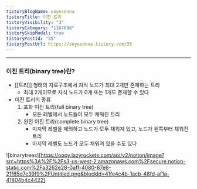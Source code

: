 ```yaml
---
tistoryBlogName: soyesenna
tistoryTitle: 이진 트리
tistoryVisibility: "3"
tistoryCategory: "1167698"
tistorySkipModal: true
tistoryPostId: "35"
tistoryPostUrl: https://soyesenna.tistory.com/35
---
```


--- 

### 이진 트리(binary tree)란?

- [[트리]] 형태의 자료구조에서 자식 노드가 최대 2개만 존재하는 트리
	- 최대 2개이므로 자식 노드가 0개 또는 1개도 존재할 수 있다
- 이진 트리의 종류
	1. 포화 이진 트리(full binary tree)
		- 모든 레벨에서 노드들이 모두 채워진 트리
	2. 완전 이진 트리(complete binary tree)
		- 마지막 레벨을 제외하고 노드가 모두 채워져 있고, 노드가 왼쪽부터 채워진 트리
		- 마지막 레벨도 노드가 모두 채워져 있을 수도 있다

![binarytrees][https://oopy.lazyrockets.com/api/v2/notion/image?src=https%3A%2F%2Fs3-us-west-2.amazonaws.com%2Fsecure.notion-static.com%2Fa3262e28-0aff-4080-87e6-21f65d7c39f9%2FUntitled.png&blockId=41fe4c4b-1acb-48fd-af1a-41804b4c4422]

